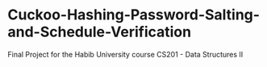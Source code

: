 # Cuckoo-Hashing-Password-Salting-and-Schedule-Verification
Final Project for the Habib University course CS201 - Data Structures II
